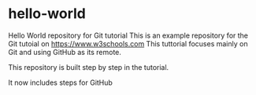 # hello-world
Hello World repository for Git tutorial
This is an example repository for the Git tutoial on https://www.w3schools.com
This tuttorial focuses mainly on Git and using GitHub as its remote.

This repository is built step by step in the tutorial.

It now includes steps for GitHub


